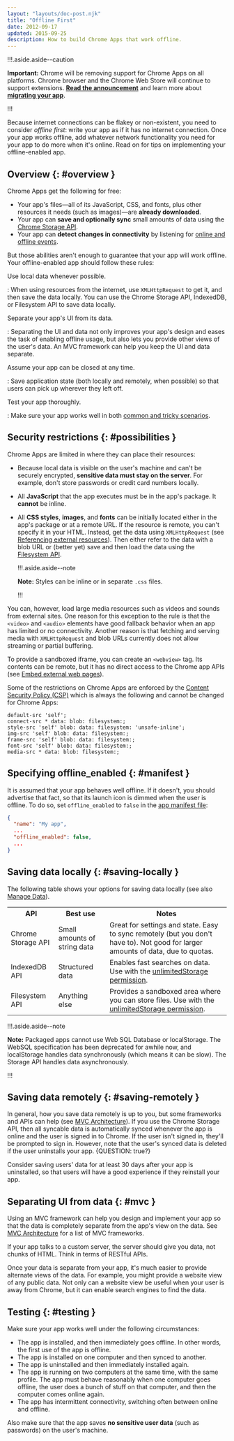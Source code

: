 ```yaml
---
layout: "layouts/doc-post.njk"
title: "Offline First"
date: 2012-09-17
updated: 2015-09-25
description: How to build Chrome Apps that work offline.
---
```


!!!.aside.aside--caution

**Important:** Chrome will be removing support for Chrome Apps on all platforms. Chrome browser and
the Chrome Web Store will continue to support extensions. [**Read the announcement**][1] and learn
more about [**migrating your app**][2].

!!!

Because internet connections can be flakey or non-existent, you need to consider _offline first_:
write your app as if it has no internet connection. Once your app works offline, add whatever
network functionality you need for your app to do more when it's online. Read on for tips on
implementing your offline-enabled app.

## Overview {: #overview }

Chrome Apps get the following for free:

- Your app's files—all of its JavaScript, CSS, and fonts, plus other resources it needs (such as
  images)—are **already downloaded**.
- Your app can **save and optionally sync** small amounts of data using the [Chrome Storage API][3].
- Your app can **detect changes in connectivity** by listening for [online and offline events][4].

But those abilities aren't enough to guarantee that your app will work offline. Your offline-enabled
app should follow these rules:

Use local data whenever possible.

: When using resources from the internet, use `XMLHttpRequest` to get it, and then save the data
  locally. You can use the Chrome Storage API, IndexedDB, or Filesystem API to save data locally.

Separate your app's UI from its data.

: Separating the UI and data not only improves your app's design and eases the task of enabling
  offline usage, but also lets you provide other views of the user's data. An MVC framework can help
  you keep the UI and data separate.

Assume your app can be closed at any time.

: Save application state (both locally and remotely, when possible) so that users can pick up wherever
  they left off.

Test your app thoroughly.

: Make sure your app works well in both [common and tricky scenarios][5].

## Security restrictions {: #possibilities }

Chrome Apps are limited in where they can place their resources:

- Because local data is visible on the user's machine and can't be securely encrypted, **sensitive
  data must stay on the server**. For example, don't store passwords or credit card numbers locally.
- All **JavaScript** that the app executes must be in the app's package. It **cannot** be inline.
- All **CSS styles**, **images**, and **fonts** can be initially located either in the app's package
  or at a remote URL. If the resource is remote, you can't specify it in your HTML. Instead, get the
  data using `XMLHttpRequest` (see [Referencing external resources][6]). Then either refer to the
  data with a blob URL or (better yet) save and then load the data using the [Filesystem
  API][7].
  
  !!!.aside.aside--note

  **Note:** Styles can be inline or in separate `.css` files.

  !!!

You can, however, load large media resources such as videos and sounds from external sites. One
reason for this exception to the rule is that the `<video>` and `<audio>` elements have good fallback
behavior when an app has limited or no connectivity. Another reason is that fetching and serving
media with `XMLHttpRequest` and blob URLs currently does not allow streaming or partial buffering.

To provide a sandboxed iframe, you can create an `<webview>` tag. Its contents can be remote, but it
has no direct access to the Chrome app APIs (see [Embed external web pages][8]).

Some of the restrictions on Chrome Apps are enforced by the [Content Security Policy (CSP)][9] which
is always the following and cannot be changed for Chrome Apps:

```
default-src 'self';
connect-src * data: blob: filesystem:;
style-src 'self' blob: data: filesystem: 'unsafe-inline';
img-src 'self' blob: data: filesystem:;
frame-src 'self' blob: data: filesystem:;
font-src 'self' blob: data: filesystem:;
media-src * data: blob: filesystem:;
```

## Specifying offline_enabled {: #manifest }

It is assumed that your app behaves well offline. If it doesn't, you should advertise that fact, so
that its launch icon is dimmed when the user is offline. To do so, set `offline_enabled` to `false`
in the [app manifest file][10]:

```json
{
  "name": "My app",
  ...
  "offline_enabled": false,
  ...
}
```

## Saving data locally {: #saving-locally }

The following table shows your options for saving data locally (see also [Manage Data][11]).

<table class="simple"><tbody><tr><th>API</th><th>Best use</th><th>Notes</th></tr><tr><td>Chrome Storage API</td><td>Small amounts of string data</td><td>Great for settings and state. Easy to sync remotely (but you don't have to). Not good for larger amounts of data, due to quotas.</td></tr><tr><td>IndexedDB API</td><td>Structured data</td><td>Enables fast searches on data. Use with the <a href="declare_permissions">unlimitedStorage permission</a>.</td></tr><tr><td>Filesystem API</td><td>Anything else</td><td>Provides a sandboxed area where you can store files. Use with the <a href="declare_permissions">unlimitedStorage permission</a>.</td></tr></tbody></table>

!!!.aside.aside--note

**Note:** Packaged apps cannot use Web SQL Database or localStorage. The WebSQL specification has
been deprecated for awhile now, and localStorage handles data synchronously (which means it can be
slow). The Storage API handles data asynchronously.

!!!

## Saving data remotely {: #saving-remotely }

In general, how you save data remotely is up to you, but some frameworks and APIs can help (see [MVC
Architecture][14]). If you use the Chrome Storage API, then all syncable data is automatically
synced whenever the app is online and the user is signed in to Chrome. If the user isn't signed in,
they'll be prompted to sign in. However, note that the user's synced data is deleted if the user
uninstalls your app. {QUESTION: true?}

Consider saving users' data for at least 30 days after your app is uninstalled, so that users will
have a good experience if they reinstall your app.

## Separating UI from data {: #mvc }

Using an MVC framework can help you design and implement your app so that the data is completely
separate from the app's view on the data. See [MVC Architecture][15] for a list of MVC frameworks.

If your app talks to a custom server, the server should give you data, not chunks of HTML. Think in
terms of RESTful APIs.

Once your data is separate from your app, it's much easier to provide alternate views of the data.
For example, you might provide a website view of any public data. Not only can a website view be
useful when your user is away from Chrome, but it can enable search engines to find the data.

## Testing {: #testing }

Make sure your app works well under the following circumstances:

- The app is installed, and then immediately goes offline. In other words, the first use of the app
  is offline.
- The app is installed on one computer and then synced to another.
- The app is uninstalled and then immediately installed again.
- The app is running on two computers at the same time, with the same profile. The app must behave
  reasonably when one computer goes offline, the user does a bunch of stuff on that computer, and
  then the computer comes online again.
- The app has intermittent connectivity, switching often between online and offline.

Also make sure that the app saves **no sensitive user data** (such as passwords) on the user's
machine.

[1]: https://blog.chromium.org/2020/01/moving-forward-from-chrome-apps.html
[2]: https://developer.chrome.com/apps/migration
[3]: storage
[4]: https://developer.mozilla.org/en/Online_and_offline_events
[5]: #testing
[6]: app_external#external
[7]: app_storage
[8]: app_external#webview
[9]: contentSecurityPolicy
[10]: manifest
[11]: app_storage
[12]: declare_permissions
[13]: declare_permissions
[14]: app_frameworks
[15]: app_frameworks
